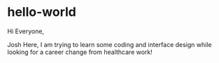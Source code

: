 # hello-world

Hi Everyone,

Josh Here, I am trying to learn some coding and interface design while looking for a career change from healthcare work!
